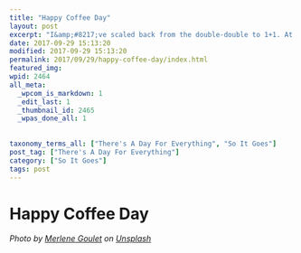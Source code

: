 ```yaml
---
title: "Happy Coffee Day"
layout: post
excerpt: "I&amp;#8217;ve scaled back from the double-double to 1+1. At this rate I&amp;#8217;ll be drinking it black in, oh, 2092 or so."
date: 2017-09-29 15:13:20
modified: 2017-09-29 15:13:20
permalink: 2017/09/29/happy-coffee-day/index.html
featured_img: 
wpid: 2464
all_meta: 
  _wpcom_is_markdown: 1
  _edit_last: 1
  _thumbnail_id: 2465
  _wpas_done_all: 1
  
  
taxonomy_terms_all: ["There's A Day For Everything", "So It Goes"]
post_tag: ["There's A Day For Everything"]
category: ["So It Goes"]
tags: post
---
```


# Happy Coffee Day

*Photo by [Merlene Goulet](https://unsplash.com/photos/ISFopTz7sBo?utm_source=unsplash&utm_medium=referral&utm_content=creditCopyText) on [Unsplash](https://unsplash.com/?utm_source=unsplash&utm_medium=referral&utm_content=creditCopyText)*